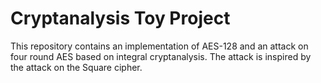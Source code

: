 # Cryptanalysis Toy Project

This repository contains an implementation of AES-128 and an attack on four round AES based on integral cryptanalysis. The attack is inspired by the attack on the Square cipher.
